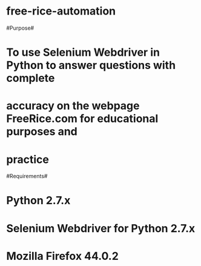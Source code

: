 # free-rice-automation

#Purpose#
# 		To use Selenium Webdriver in Python to answer questions with complete 
#		accuracy on the webpage FreeRice.com for educational purposes and
#		practice

#Requirements#
#		Python 2.7.x
#		Selenium Webdriver for Python 2.7.x
#		Mozilla Firefox 44.0.2

